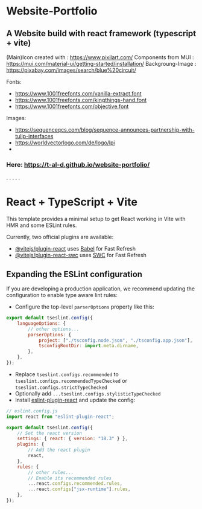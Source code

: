 # Website-Portfolio

## A Website build with react framework (typescript + vite)

(Main)Icon created with : https://www.pixilart.com/
Components from MUI : https://mui.com/material-ui/getting-started/installation/
Backgroung-Image : https://pixabay.com/images/search/blue%20circuit/

Fonts:

-   https://www.1001freefonts.com/vanilla-extract.font
-   https://www.1001freefonts.com/kingthings-hand.font
-   https://www.1001freefonts.com/objective.font

Images:

-   https://sequenceqcs.com/blog/sequence-announces-partnership-with-tulip-interfaces
-   https://worldvectorlogo.com/de/logo/lpi
-

### Here: https://t-al-d.github.io/website-portfolio/

.
.
.
.
.

# React + TypeScript + Vite

This template provides a minimal setup to get React working in Vite with HMR and some ESLint rules.

Currently, two official plugins are available:

-   [@vitejs/plugin-react](https://github.com/vitejs/vite-plugin-react/blob/main/packages/plugin-react/README.md) uses [Babel](https://babeljs.io/) for Fast Refresh
-   [@vitejs/plugin-react-swc](https://github.com/vitejs/vite-plugin-react-swc) uses [SWC](https://swc.rs/) for Fast Refresh

## Expanding the ESLint configuration

If you are developing a production application, we recommend updating the configuration to enable type aware lint rules:

-   Configure the top-level `parserOptions` property like this:

```js
export default tseslint.config({
	languageOptions: {
		// other options...
		parserOptions: {
			project: ["./tsconfig.node.json", "./tsconfig.app.json"],
			tsconfigRootDir: import.meta.dirname,
		},
	},
});
```

-   Replace `tseslint.configs.recommended` to `tseslint.configs.recommendedTypeChecked` or `tseslint.configs.strictTypeChecked`
-   Optionally add `...tseslint.configs.stylisticTypeChecked`
-   Install [eslint-plugin-react](https://github.com/jsx-eslint/eslint-plugin-react) and update the config:

```js
// eslint.config.js
import react from "eslint-plugin-react";

export default tseslint.config({
	// Set the react version
	settings: { react: { version: "18.3" } },
	plugins: {
		// Add the react plugin
		react,
	},
	rules: {
		// other rules...
		// Enable its recommended rules
		...react.configs.recommended.rules,
		...react.configs["jsx-runtime"].rules,
	},
});
```
